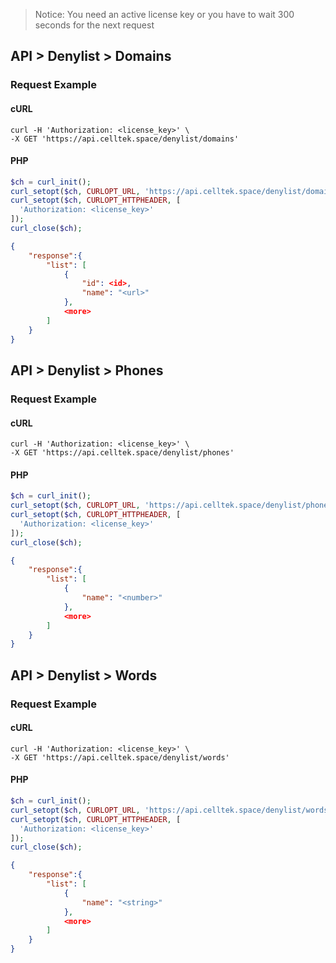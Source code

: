 
> Notice: You need an active license key or you have to wait 300 seconds for the next request 

## API > Denylist > Domains

### Request Example

<!-- tabs:start -->
#### **cURL**

```cURL
curl -H 'Authorization: <license_key>' \
-X GET 'https://api.celltek.space/denylist/domains'
```

#### **PHP**

```php
$ch = curl_init();
curl_setopt($ch, CURLOPT_URL, 'https://api.celltek.space/denylist/domain');
curl_setopt($ch, CURLOPT_HTTPHEADER, [
  'Authorization: <license_key>'
]);
curl_close($ch);
```
<!-- tabs:end -->

```json
{
	"response":{
		"list": [
			{
				"id": <id>,
				"name": "<url>"
			},
			<more>
		]
	}
}
```

## API > Denylist > Phones

### Request Example

<!-- tabs:start -->
#### **cURL**

```cURL
curl -H 'Authorization: <license_key>' \
-X GET 'https://api.celltek.space/denylist/phones'
```

#### **PHP**

```php
$ch = curl_init();
curl_setopt($ch, CURLOPT_URL, 'https://api.celltek.space/denylist/phones');
curl_setopt($ch, CURLOPT_HTTPHEADER, [
  'Authorization: <license_key>'
]);
curl_close($ch);
```
<!-- tabs:end -->

```json
{
	"response":{
		"list": [
			{
				"name": "<number>"
			},
			<more>
		]
	}
}
```

## API > Denylist > Words

### Request Example

<!-- tabs:start -->
#### **cURL**

```cURL
curl -H 'Authorization: <license_key>' \
-X GET 'https://api.celltek.space/denylist/words'
```

#### **PHP**

```php
$ch = curl_init();
curl_setopt($ch, CURLOPT_URL, 'https://api.celltek.space/denylist/words');
curl_setopt($ch, CURLOPT_HTTPHEADER, [
  'Authorization: <license_key>'
]);
curl_close($ch);
```
<!-- tabs:end -->

```json
{
	"response":{
		"list": [
			{
				"name": "<string>"
			},
			<more>
		]
	}
}
```
